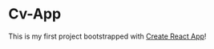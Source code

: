# Cv-App

This is my first project bootstrapped with [Create React App](https://github.com/facebook/create-react-app)!
